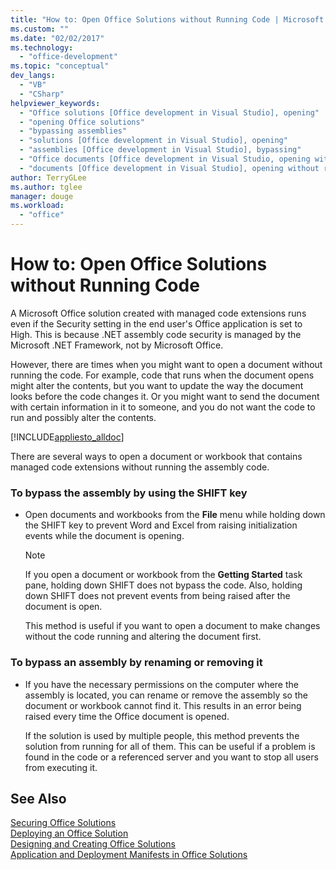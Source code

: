 ```yaml
---
title: "How to: Open Office Solutions without Running Code | Microsoft Docs"
ms.custom: ""
ms.date: "02/02/2017"
ms.technology: 
  - "office-development"
ms.topic: "conceptual"
dev_langs: 
  - "VB"
  - "CSharp"
helpviewer_keywords: 
  - "Office solutions [Office development in Visual Studio], opening"
  - "opening Office solutions"
  - "bypassing assemblies"
  - "solutions [Office development in Visual Studio], opening"
  - "assemblies [Office development in Visual Studio], bypassing"
  - "Office documents [Office development in Visual Studio, opening without running code"
  - "documents [Office development in Visual Studio], opening without running code"
author: TerryGLee
ms.author: tglee
manager: douge
ms.workload: 
  - "office"
---
```

# How to: Open Office Solutions without Running Code
  A Microsoft Office solution created with managed code extensions runs even if the Security setting in the end user's Office application is set to High. This is because .NET assembly code security is managed by the Microsoft .NET Framework, not by Microsoft Office.  
  
 However, there are times when you might want to open a document without running the code. For example, code that runs when the document opens might alter the contents, but you want to update the way the document looks before the code changes it. Or you might want to send the document with certain information in it to someone, and you do not want the code to run and possibly alter the contents.  
  
 [!INCLUDE[appliesto_alldoc](../vsto/includes/appliesto-alldoc-md.md)]  
  
 There are several ways to open a document or workbook that contains managed code extensions without running the assembly code.  
  
### To bypass the assembly by using the SHIFT key  
  
-   Open documents and workbooks from the **File** menu while holding down the SHIFT key to prevent Word and Excel from raising initialization events while the document is opening.  
  
    > [!NOTE]  
    >  If you open a document or workbook from the **Getting Started** task pane, holding down SHIFT does not bypass the code. Also, holding down SHIFT does not prevent events from being raised after the document is open.  
  
     This method is useful if you want to open a document to make changes without the code running and altering the document first.  
  
### To bypass an assembly by renaming or removing it  
  
-   If you have the necessary permissions on the computer where the assembly is located, you can rename or remove the assembly so the document or workbook cannot find it. This results in an error being raised every time the Office document is opened.  
  
     If the solution is used by multiple people, this method prevents the solution from running for all of them. This can be useful if a problem is found in the code or a referenced server and you want to stop all users from executing it.  
  
## See Also  
 [Securing Office Solutions](../vsto/securing-office-solutions.md)   
 [Deploying an Office Solution](../vsto/deploying-an-office-solution.md)   
 [Designing and Creating Office Solutions](../vsto/designing-and-creating-office-solutions.md)   
 [Application and Deployment Manifests in Office Solutions](../vsto/application-and-deployment-manifests-in-office-solutions.md)  
  
  